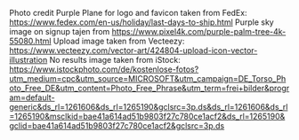 Photo credit
Purple Plane for logo and favicon taken from FedEx: https://www.fedex.com/en-us/holiday/last-days-to-ship.html 
Purple sky image on signup tajen from https://www.pixel4k.com/purple-palm-tree-4k-55080.html 
Upload image taken from Vecteezy: https://www.vecteezy.com/vector-art/424804-upload-icon-vector-illustration 
No results image taken from iStock: https://www.istockphoto.com/de/kostenlose-fotos?utm_medium=cpc&utm_source=MICROSOFT&utm_campaign=DE_Torso_Photo_Free_DE&utm_content=Photo_Free_Phrase&utm_term=frei+bilder&program=default-generic&ds_rl=1261606&ds_rl=1265190&gclsrc=3p.ds&ds_rl=1261606&ds_rl=1265190&msclkid=bae41a614ad51b9803f27c780ce1acf2&ds_rl=1265190&gclid=bae41a614ad51b9803f27c780ce1acf2&gclsrc=3p.ds 